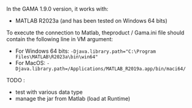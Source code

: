 In the GAMA 1.9.0 version, it works with:
- MATLAB R2023a (and has been tested on Windows 64 bits)

To execute the connection to Matlab, theproduct / Gama.ini file should contain the following line in VM argument:
  * For Windows 64 bits: `-Djava.library.path="C:\Program Files\MATLAB\R2023a\bin\win64"`
  * For MacOS: `-Djava.library.path=/Applications/MATLAB_R2019a.app/bin/maci64/`




TODO :
- test with various data type
- manage the jar from Matlab (load at Runtime)
